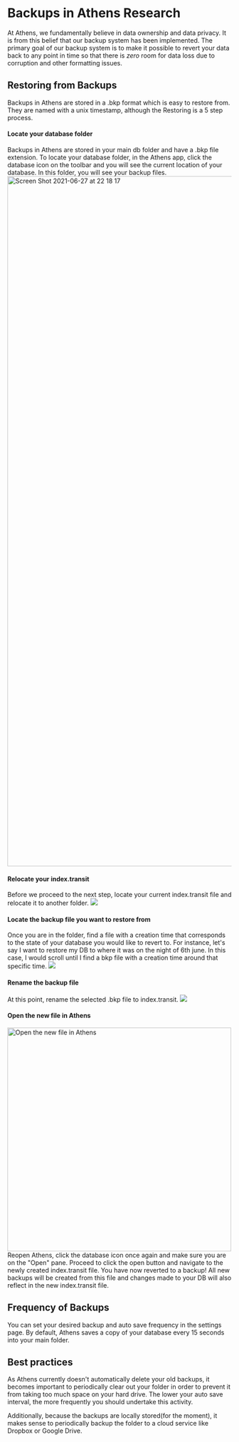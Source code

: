 # Backups in Athens Research 

At Athens, we fundamentally believe in data ownership and data privacy. It is from this belief that our backup system has been implemented. The primary goal of our backup system is to make it possible to revert your data back to any point in time so that there is  *zero* room for data loss due to corruption and other formatting issues. 
## Restoring from Backups
Backups in Athens are stored in a .bkp format which is easy to restore from. They are named with a unix timestamp, although the Restoring is a 5 step process. 
#### Locate your database folder
Backups in Athens are stored in your main db folder and have a .bkp file extension. To locate your database folder, in the Athens app, click the database icon on the toolbar and you will see the current location of your database. In this folder, you will see your backup files. 
<img width="1552" alt="Screen Shot 2021-06-27 at 22 18 17" src="https://user-images.githubusercontent.com/80150109/123552819-954ecb00-d795-11eb-8d86-eb2e246737b8.png">

#### Relocate your index.transit
Before we proceed to the next step, locate your current index.transit file and relocate it to another folder. 
![](https://user-images.githubusercontent.com/80150109/123552515-160cc780-d794-11eb-961d-8c277b3f632e.gif)
#### Locate the backup file you want to restore from
Once you are in the folder, find a file with a creation time that corresponds to the state of your database you would like to revert to. For instance, let's say I want to restore my DB to where it was on the night of 6th june. In this case, I would scroll until I find a bkp file with a creation time around that specific time. 
![](https://user-images.githubusercontent.com/80150109/123552513-14430400-d794-11eb-8428-8c3ac1f4cc77.gif)
#### Rename the backup file
At this point, rename the selected .bkp file to index.transit.
![](https://user-images.githubusercontent.com/80150109/123552503-0ab99c00-d794-11eb-938a-14fe80200184.gif)
#### Open the new file in Athens
<img width="503" alt="Open the new file in Athens" src="https://user-images.githubusercontent.com/80150109/123552802-76e8cf80-d795-11eb-9fe4-57ac3e8a374f.png">
Reopen Athens, click the database icon once again and make sure you are on the "Open" pane. Proceed to click the open button and navigate to the newly created index.transit file. You have now reverted to a backup! All new backups will be created from this file and changes made to your DB will also reflect in the new index.transit file. 

## Frequency of  Backups
You can set your desired backup and auto save frequency in the settings page. By default, Athens saves a copy of your database every 15 seconds into your main folder. 

## Best practices
As Athens currently doesn't automatically delete your old backups, it becomes important to periodically clear out your folder in order to prevent it from taking too much space on your hard drive. The lower your auto save interval, the more frequently you should undertake this activity. 

Additionally, because the backups are locally stored(for the moment), it makes sense to periodically backup the folder to a cloud service like Dropbox or Google Drive.
